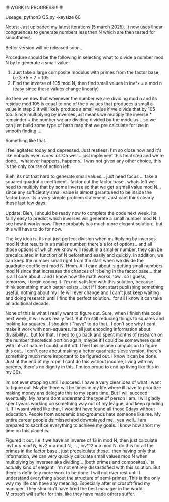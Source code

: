 !!!!WORK IN PROGRESS!!!!!!!

Useage: python3 QS.py -keysize 60

Notes: Just uploaded my latest iterations (5 march 2025). It now uses linear congruences to generate numbers less then N which are then tested for smoothness.

Better version will be released soon...

Procedure should be the following in selecting what to divide a number mod N by to generate a small value:

1. Just take a large composite modulus with primes from the factor base, i.e 3  *5 * 7 = 105
2. Find the inverse of 105 mod N, then find small values in inv*x = a mod n (easy since these values change linearly)
   
So then we now that whenever the number we are dividing mod n and its residue mod 105 is equal to one of the x values that produces a small a-value in step 2 it will likely produce a small value if we divide that by 105 too.
Since multiplying by inverses just means we multiply the inverse * remainder + the number we are dividing divided by the modulus .. so we can just build some type of hash map that we pre calculate for use in smooth finding ...

Something like that...

I feel agitated today and depressed. Just restless. I'm so close now and it's like nobody even cares lol. Oh well... just implement this final step and we're done... whatever happens, happens.. I was not given any other choice, this is the only course of action left.


Bleh, its not that hard to generate small values... just need focus ... take a squared quadratic coefficient.. factor out the factor base.. whats left we need to multiply that by some inverse so that we get a small value mod N... since any sufficiently small value is almost garantueed to be inside the factor base. Its a very simple problem statement. Just cant think clearly these last few days. 

Update: Bleh, I should be ready now to complete the code next week. Its fairly easy to predict which inverses will generate a small number mod N. I see how it works now. There probably is a much more elegant solution.. but this will have to do for now. 

The key idea is, its not just perfect division when multiplying by inverses mod N that results in a smaller number, there's a lot of options.. and all those options of which we know will result in a smaller number, they can be precalculated in function of N beforehand easily and quickly. In addition, we can keep the number small right from the start when we divide the quadratic coefficient mod N. Hmm. All I care about is getting small numbers mod N since that increases the chances of it being in the factor base... that is all I care about.. and I know how the math works now.. so I guess, tomorrow, I begin coding it. I'm not satisfied with this solution, because I think something much better exists... but if I dont start publishing something useful, nothing about my life will ever change and I can't just keep waiting and doing research until I find the perfect solution.. for all I know it can take an additional decade.

None of this is what I really want to figure out. Sure, when I finish this code next week, it will work really fast. But I'm still reducing things to squares and looking for squares.. I shouldn't "have" to do that.. I don't see why I cant make it work with non-squares. Its all just encoding information about divisibility... but for that, I need to go back and spent months of research on the number theoretical portion again, maybe if I could be somewhere quiet with lots of nature I could pull it off. I feel this insane compulsion to figure this out.. I don't care about making a better quadratic sieve version, there's something much more important to be figured out. I know it can be done. Just at the end of my rope. I cant do this without income, living with my parents, there's no dignity in this, I'm too proud to end up living like this in my 30s.

Im not ever stopping until I succeed. I have a very clear idea of what I want to figure out. Maybe there will be times in my life where ill have to prioritize making money ans delegate this to my spare time. But I will succeed eventually. My haters dont understand the type of person I am. I will gladly spent years working on something way out of my league, and keep grinding it. If I wasnt wired like that, I wouldnt have found all those 0days without education. People from academic backgroumds hate someone like me. My entire career people dsimissed abd downplayed me.. yea well.. I am prepared to sacrifice everything to achieve my goals. I know how short my time on this planet is.

Figured it out. I.e if we have an inverse of 13 in mod N, then just calculate inv*1 = a mod N, inv*2 = a mod N, ... , inv*12 = a mod N. do this for all the primes in the factor base.. just precalculate these.. then having only that information, we can very quickly calculate small values mod N when multiplying by inverses aka dividing... (both primes and composites). Its actually kind of elegant, I'm not entirely dissastisfied with this solution. But there is definitely more work to be done. I will not ever rest until I understand everything about the structure of semi-primes. This is the only way my life can have any meaning. Especially after microsoft fired my manager. They shouldn't have fired the best manager in the world. Microsoft will suffer for this, like they have made others suffer.
